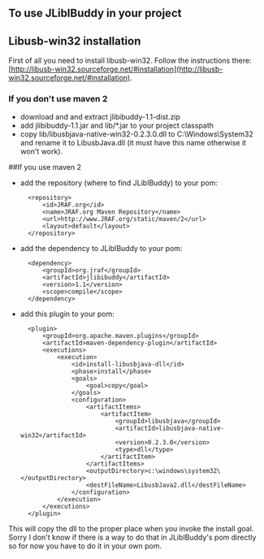 ## To use JLibIBuddy in your project
 ##


## Libusb-win32 installation ##

First of all you need to install libusb-win32. Follow the instructions there: [http://libusb-win32.sourceforge.net/#installation](http://libusb-win32.sourceforge.net/#installation).

### If you don't use maven 2 ###

- download and and extract jlibibuddy-1.1-dist.zip
- add jlibibuddy-1.1.jar and lib/*.jar to your project classpath
- copy lib/libusbjava-native-win32-0.2.3.0.dll to C:\Windows\System32 and rename it to LibusbJava.dll (it must have this name otherwise it won't work).

##If you use maven 2


- add the repository (where to find JLibIBuddy) to your pom:

    	<repository>
	    	<id>JRAF.org</id>
	    	<name>JRAF.org Maven Repository</name>
	    	<url>http://www.JRAF.org/static/maven/2</url>
	    	<layout>default</layout>
    	</repository>



- add the dependency to JLibIBuddy to your pom:

        <dependency>
            <groupId>org.jraf</groupId>
            <artifactId>jlibibuddy</artifactId>
            <version>1.1</version>
            <scope>compile</scope>
        </dependency>
- add this plugin to your pom:

        <plugin>
            <groupId>org.apache.maven.plugins</groupId>
            <artifactId>maven-dependency-plugin</artifactId>
            <executions>
                <execution>
                    <id>install-libusbjava-dll</id>
                    <phase>install</phase>
                    <goals>
                        <goal>copy</goal>
                    </goals>
                    <configuration>
                        <artifactItems>
                            <artifactItem>
                                <groupId>libusbjava</groupId>
                                <artifactId>libusbjava-native-win32</artifactId>
                                <version>0.2.3.0</version>
                                <type>dll</type>
                            </artifactItem>
                        </artifactItems>
                        <outputDirectory>c:\windows\system32\</outputDirectory>
                        <destFileName>LibusbJava2.dll</destFileName>
                    </configuration>
                </execution>
            </executions>
        </plugin>

This will copy the dll to the proper place when you invoke the install goal. Sorry I don't know if there is a way to do that in JLibIBuddy's pom directly so for now you have to do it in your own pom.